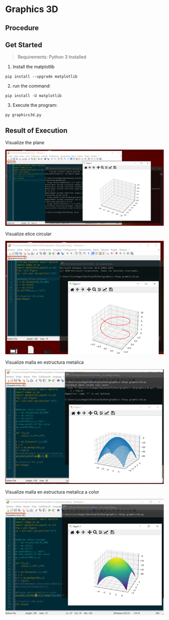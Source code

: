 # Graphics  3D


## Procedure


## Get Started
> Requirements: Python 3 Installed
1. Install the matplotlib
```
pip install --upgrade matplotlib
```
2. run the command:
```
pip install -U matplotlib
```
3. Execute the program:
```
py graphics3d.py
```

## Result of Execution

Visualize the plane

![result-visualizetheplane](docs/result-visualizetheplane.png)

Visualize elice circular

![result-visualizeelicercircular](docs/result-visualizeelicecircular.png)

Visualize malla en estructura metalica 

![result-wireframemallametalica.png](docs/result-wireframemallametalica.png)

Visualize malla en estructura metalica a color

![result-mallametalicaacolor](docs/result-mallametalicaacolor.png)